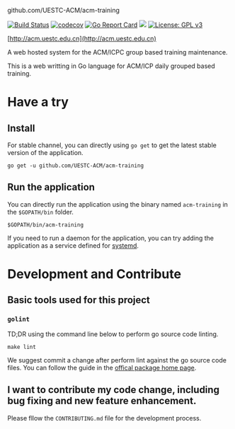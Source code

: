 github.com/UESTC-ACM/acm-training

[![Build Status](https://travis-ci.org/UESTC-ACM/acm-training.svg?branch=master)](https://travis-ci.org/UESTC-ACM/acm-training)
[![codecov](https://codecov.io/gh/UESTC-ACM/acm-training/branch/master/graph/badge.svg)](https://codecov.io/gh/UESTC-ACM/acm-training)
[![Go Report Card](https://goreportcard.com/badge/github.com/UESTC-ACM/acm-training)](https://goreportcard.com/report/github.com/UESTC-ACM/acm-training)
![](https://img.shields.io/badge/version-0.0.3-blue.svg)
[![License: GPL v3](https://img.shields.io/badge/License-GPLv3-blue.svg)](https://www.gnu.org/licenses/gpl-3.0)

[http://acm.uestc.edu.cn](http://acm.uestc.edu.cn)

A web hosted system for the ACM/ICPC group based training maintenance.

This is a web writting in Go language for ACM/ICP daily grouped based training.

# Have a try

## Install

For stable channel, you can directly using `go get` to get the latest stable version of the application.

``` shell
go get -u github.com/UESTC-ACM/acm-training
```

## Run the application

You can directly run the application using the binary named `acm-training` in the `$GOPATH/bin` folder.

``` shell
$GOPATH/bin/acm-training
```

If you need to run a daemon for the application, you can try adding the application as a service defined for [systemd](https://en.wikipedia.org/wiki/Systemd).

# Development and Contribute

## Basic tools used for this project

### `golint`

TD;DR using the command line below to perform go source code linting.

``` shell
make lint
```

We suggest commit a change after perform lint against the go source code files. You can follow the guide in the [offical package home page](https://github.com/golang/lint).

## I want to contribute my code change, including bug fixing and new feature enhancement.
Please fllow the `CONTRIBUTING.md` file for the development process.
